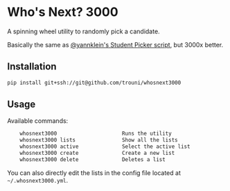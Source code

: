 # Who's Next? 3000

A spinning wheel utility to randomly pick a candidate.

Basically the same as [@yannklein's Student Picker script](https://github.com/yannklein/student-picker), but 3000x better.

## Installation

```sh
pip install git+ssh://git@github.com/trouni/whosnext3000
```

## Usage

Available commands:

```sh
    whosnext3000                     Runs the utility
    whosnext3000 lists               Show all the lists
    whosnext3000 active              Select the active list
    whosnext3000 create              Create a new list
    whosnext3000 delete              Deletes a list
```

You can also directly edit the lists in the config file located at `~/.whosnext3000.yml`.